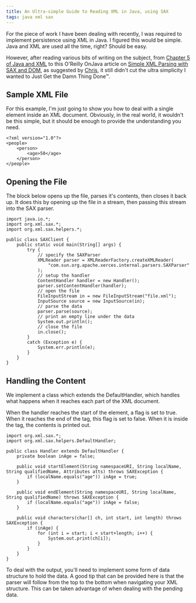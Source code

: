 ```yaml
---
title: An Ultra-simple Guide to Reading XML in Java, using SAX
tags: java xml sax
---
```


For the piece of work I have been dealing with recently, I was required to implement persistence using XML in Java. I figured this would be simple. Java and XML are used all the time, right? Should be easy.

However, after reading various bits of writing on the subject, from [Chapter 5 of Java and XML](http://www.cafeconleche.org/books/xmljava/chapters/ch05.html) to this O'Reilly OnJava article on [Simple XML Parsing with SAX and DOM](http://onjava.com/pub/a/onjava/2002/06/26/xml.html), as suggested by [Chris](http://www.chrisbunney.com/), it still didn't cut the ultra simplicity I wanted to Just Get the Damn Thing Done™.

Sample XML File
---------------

For this example, I'm just going to show you how to deal with a single element inside an XML document. Obviously, in the real world, it wouldn't be this simple, but it should be enough to provide the understanding you need.

	<?xml version="1.0"?>
	<people>
		<person>
			<age>50</age>
		</person>
	</people>

Opening the File
----------------

The block below opens up the file, parses it's contents, then closes it back up. It does this by opening up the file in a stream, then passing this stream into the SAX parser. 

	import java.io.*;
	import org.xml.sax.*;
	import org.xml.sax.helpers.*;

	public class SAXClient {
	    public static void main(String[] args) {
	        try {
	            // specify the SAXParser
	            XMLReader parser = XMLReaderFactory.createXMLReader(
	                "com.sun.org.apache.xerces.internal.parsers.SAXParser"
	            );
	            // setup the handler
	            ContentHandler handler = new Handler();
	            parser.setContentHandler(handler);
	            // open the file
	            FileInputStream in = new FileInputStream("file.xml");
	            InputSource source = new InputSource(in);
	            // parse the data
	            parser.parse(source);
	            // print an empty line under the data
	            System.out.println();
	            // close the file
	            in.close();
	        }
	        catch (Exception e) {
	            System.err.println(e); 
	        }
	    }
	}

Handling the Content
--------------------

We implement a class which extends the DefaultHandler, which handles what happens when it reaches each part of the XML document. 

When the handler reaches the start of the element, a flag is set to true. When it reaches the end of the tag, this flag is set to false. When it is inside the tag, the contents is printed out.

	import org.xml.sax.*;
	import org.xml.sax.helpers.DefaultHandler;

	public class Handler extends DefaultHandler {
	    private boolean inAge = false;

	    public void startElement(String namespaceURI, String localName, String qualifiedName, Attributes atts) throws SAXException {
	        if (localName.equals("age")) inAge = true;
	    }

	    public void endElement(String namespaceURI, String localName, String qualifiedName) throws SAXException {
	        if (localName.equals("age")) inAge = false;
	    }

	    public void characters(char[] ch, int start, int length) throws SAXException {
	        if (inAge) {
	            for (int i = start; i < start+length; i++) {
	                System.out.print(ch[i]); 
	            }
	        }
	    }
	}

To deal with the output, you'll need to implement some form of data structure to hold the data. A good tip that can be provided here is that the parser will follow from the top to the bottom when navigating your XML structure. This can be taken advantage of when dealing with the pending data.

